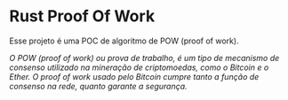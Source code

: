 # Rust Proof Of Work
Esse projeto é uma POC de algoritmo de POW (proof of work). 

*O POW (proof of work) ou prova de trabalho, é um tipo de mecanismo de consenso utilizado na mineração de criptomoedas, como o Bitcoin e o Ether. O proof of work usado pelo Bitcoin cumpre tanto a função de consenso na rede, quanto garante a segurança.*
